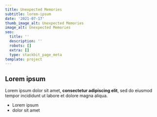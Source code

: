 ```yaml
---
title: Unexpected Memories
subtitle: lorem-ipsum
date: '2021-07-17'
thumb_image_alt: Unexpected Memories
image_alt: Unexpected Memories
seo:
  title: ''
  description: ''
  robots: []
  extra: []
  type: stackbit_page_meta
template: project
---
```

## Lorem ipsum

Lorem ipsum dolor sit amet, **consectetur adipiscing elit**, sed do eiusmod tempor incididunt ut labore et dolore magna aliqua.

- Lorem ipsum
- dolor sit amet